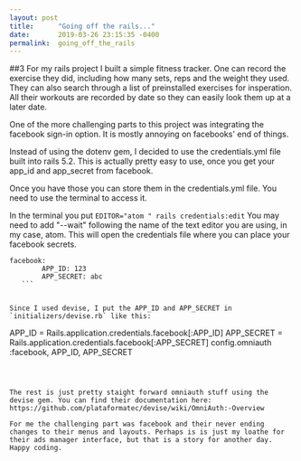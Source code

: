 ```yaml
---
layout: post
title:      "Going off the rails..."
date:       2019-03-26 23:15:35 -0400
permalink:  going_off_the_rails
---
```



##3 For my rails project I built a simple fitness tracker. One can record the exercise they did, including how many sets, reps and the weight they used. They can also search through a list of preinstalled exercises for insperation. All their workouts are recorded by date so they can easily look them up at a later date. 

One of the more challenging parts to this project was integrating the facebook sign-in option. It is mostly annoying on facebooks' end of things. 

Instead of using the dotenv gem, I decided to use the credentials.yml file built into rails  5.2. This is actually pretty easy to use, once you get your app_id and app_secret from facebook. 

Once you have those you can store them in the credentials.yml file. You need to use the terminal to access it. 

In the terminal you put  `EDITOR="atom " rails credentials:edit` You may need to add "--wait" following the name of the text editor you are using, in my case, atom. This will open the credentials file where you can place your facebook secrets.

 ```
 facebook: 
         APP_ID: 123
	     APP_SECRET: abc
	```
	 
	 
Since I used devise, I put the APP_ID and APP_SECRET in `initializers/devise.rb` like this:

```
APP_ID = Rails.application.credentials.facebook[:APP_ID]
APP_SECRET = Rails.application.credentials.facebook[:APP_SECRET]
config.omniauth :facebook, APP_ID, APP_SECRET
```


	 
The rest is just pretty staight forward omniauth stuff using the devise gem. You can find their documentation here:
https://github.com/plataformatec/devise/wiki/OmniAuth:-Overview
				 
For me the challenging part was facebook and their never ending changes to their menus and layouts. Perhaps is is just my loathe for their ads manager interface, but that is a story for another day. Happy coding.

				
	
